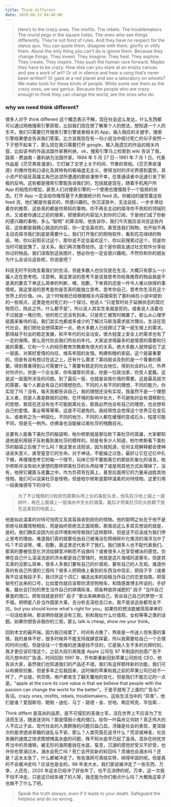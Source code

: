 ```yaml
---
title: Think different
date: 2020-06-22 04:48:00
---
```


> Here’s to the crazy ones.
The misfits.
The rebels.
The troublemakers.
The round pegs in the square holes.
The ones who see things differently.
They’re not fond of rules.
And they have no respect for the status quo.
You can quote them, disagree with them, glorify or vilify them.
About the only thing you can’t do is ignore them.
Because they change things.
They invent. They imagine. They heal. They explore. They create. They inspire.
They push the human race forward.
Maybe they have to be crazy.
How else can you stare at an empty canvas and see a work of art?
Or sit in silence and hear a song that’s never been written?
Or gaze at a red planet and see a laboratory on wheels?
We make tools for these kinds of people.
While some see them as the crazy ones, we see genius.
Because the people who are crazy enough to think they can change the world, are the ones who do.

### why we need think different?

很多人对于 think different 这个概念表示不解，现在社会这么发达，什么东西都可以通过网络搜索引擎获取，比如我们现在想了解某个人的想法，想知道一个人的生平。我们只需要打开搜索引擎引擎或者相关的 App，输入相应的关键字，搜索引擎结果便会告诉我们答案。比方说我现在有一句小说当中探讨死亡的句子突然一下子想不起来了，那么现在我只需要打开 google，输入我遗忘的作品的相关内容，比如该书的作品法国作家赛利纳，ok，搜索引擎马上检索到 wiki 告诉了我，路易 - 费迪南・塞利纳为法国作家。1894 年 5 月 27 日－1961 年 7 月 1 日。代表作品是《茫茫黑夜漫游》，它打破了文学上关于时间、节奏的常规。《茫茫黑夜漫游》的爆炸性和口语化及其特有的极端虚无主义，使得当时的评论界感到震惊，其小资产阶级反英雄主角巴达谬所遭遇的那些凄惨不幸，在普通读者中迅速引发了积极的反响。这些都是搜索引擎能告诉我们的，包括就是现在，随着手机用户所 App 的粘性的增加，甚至人们对搜索引擎的一个使用也慢慢趋于一个低频的状态。打开 App 一定会给你推荐基于大数据统计的 feed 流。你被动的接受着这些 feed 流，他们都是你喜欢的，所感兴趣的。你沉浸其中，无法自拔，一步步滑动着你的推荐，这些真的都是你熟知的事物。你不再去主动的探寻你不熟知的领域的点，又或者你通过之前的搜索，把搜索的内容加入到你的订阅，于是他们成了你新的感兴趣的事物，多么 “聪明” 的算法呀。他告诉你，我们今天就应该浏览这些内容，这些都是我精心挑选的内容，你一定会喜欢的。甚至连我们购物，也开始不再主动去探寻我们到底是需要什么，我们打开我们的购物软件，看到花花绿绿的物品，呐，你以前购买过这个，那你说不定会喜欢这个，你以前搜索过这个，但是你当时可能犹豫了，没关系，我们再次推荐给你。这个是你朋友通过社交软件分享给你过的物品，我们读取到这些图片，想必你也一定会感兴趣呢。不然你和你的朋友为什么会谈论这些呢，你说是吧？

科技无时不刻改变着我们的生活，但是多数人也仅仅是在生活，大概只有那么一小撮人还在思考吧。注意啊，我这里说的思考不是说我思考你给我推荐的物品我是不是真的要去下单这么简单的判断，噢，抱歉，下单真的还是一件令人难以抉择的事情呢。我这里说的思考是你是否真的能独立思考。思考你自己，思考你生活在这个世界上的价值。ok，这个时候我已经根据相关内容搜索到了塞利纳在小说中提到的一些观点，这里是他对死亡的一个探讨。他说人 “只是暂时处于延搁状态的腐烂物而已，除此之外，什么都不是”。所以说人其实生来就是死的。或者说人活着也不过就是一堆烂肉，他的死亡还没有到来，只是死亡被暂时搁置了。那么从心理学层面来看待的话。我们其实也都或多或少的了解过马斯洛需求层次理论。生活在现代社会，我们把社会想得美好一点，绝大多数人已经跨过了第一层生理上的需求。那得益于社会的稳定发展，和平年代的社会治安。很大程度上安全上的需求也有了一定的保障。那么现代社会我们所处的年代。大家追求得最多的是情感的需要和归属的需要。它和一个人的经历教育宗教都有很大的关系。绝大多数人就停留在了这一层面，对美好爱情的向往，维系牢固的友情。构建和睦的家庭。这个是最重要的。但是有没有想过在这之上，还有什么需求？第四层谈及到的是一个尊重的需要。得到尊重得到认可需要什么？需要有稳定的社会地位，得到社会的认可。外界对你评价。你是一个企业家，你有雄厚的资金，你是一位政治家，你受人爱戴。这是这一层面所涉及的问题。到了最后一层，也就是自我价值的需要。这是最高层次的需要，每个人都会有自己的理想抱负。不同的人有不同的理想，不同的能力，你实现了吗？没有，每天我都告诉自己，我的理想还没有实现，我虽然不是一个理想主义者，但是人类是群居的动物，在环境的影响中长大，不可避免的会有潜移默化的思想，我现在还没有也不可能脱离社会，那我必然也会有自己的理想，也会想有自己的爱情，事业等等等等，这是不可避免的。我经常性会觉得这个世界正在变石头，或者称之为一种固化。不同的地方，不同的人都在缓慢的变成石头，程度可能不同，但是无一例外。仿佛谁也没能躲过美杜莎的残酷目光。

总要有人能看下美杜莎的脑袋啊，柏尔修斯就是那位砍下美杜莎的英雄，大家都知道他是利用镜子反射看到美杜莎的模样的。但是有多少人知道，柏尔修斯看下美杜莎的脑袋之后做了什么吗？我这里长话短说，因为我知道，任何主观解释都会使神话丧失意义，直至窒息它的生命。对于神话，不能操之过急，最好让它在记忆中扎下根，再慢慢思考它的每一个情节，玩味它但不要脱离它的那些形象化的语言。柏尔修斯并没有如大家想的那样把美杜莎的头颅给埋了或是用其他方式处理掉了。没有，他把它藏匿与皮囊之中。作为负荷背在肩上，甚至后面用它的力量来战胜其他怪物。我们可以说美杜莎是怪物，但是柏尔修斯是那样温柔的对待怪物。这里引用一段奥维德写下的诗句:

> 为了不让粗糙的沙粒损伤那颗头颅上长的毒蛇头发，他先在沙地上铺上一层树叶，再在上面铺上一层海水中生长的海藻，最后才把美杜莎的头脸朝下放在这柔软的地面上。

他是如此温柔的对待可怕而又及其容易收到损伤的怪物。他的聪明之处在于他不是拒绝与妖魔怪物相处，而是始终拒绝去正面观察。那我说这么多其实想说的就是，是的，我们确实会因为社会环境影响导致我们这样那样，但是这不应该成为我们停止思考的理由。难道我们真的就要任由自己被淹没在网络碎片化推流的海洋当中了吗？不应该呀，噢，抱歉，我这里还代表不了我们。我们很多人也不配代表我们。那真的要被信息化洪流给肆意冲刷而不自救吗？或者很多人在享受裸泳的感觉。仿佛在自己什么滚滚流逝的洪水都是自己管辖的，他就是这片海域的波塞冬。但是其实真的没那么简单，很多人多我们要有自己的价值观，要有自己的人生观。难道你真的有自己所谓的三观吗？很多人把网络上看到的东西当中现实，把段子手（或者我不应该我段子手，我讨厌这个词汇）编造出来的投稿当作自己的恋爱指南。把营销号打出来的口号，比如爱你就应该帮你清空购物车，和情感类博主所说的，手好看，腿长会打扮的男生当作自己的择偶标准，把各种放弃减肥的” 段子 “当作自己暴食的借口。把有钱就是好的” 段子 “拿出来麻痹自己，告诉自己自己的梦想一文不值。把明星八卦当作国家大事，去分析去深挖去口水。我不是说这些都完全不对。but you should konw what's right for you。如果你的想法能被简简单单的一句话给影响，那说明你就是没有三观。别和我扯什么价值观，女权等等之类的话题。如果你想告诉我你的三观，那么 talk is cheap, show me your think。

回到本文的最开端，因为我已经累了，时间有点晚了，熬夜是一件迷人但失落的事情，我的身体不好，很多时候并不能支持我肆意挥霍，所以我需要给自己一个合理的时间分配。但是往往一个思维的迸涌是挡不住的，它是我人生不多的光辉时刻，我才更应该珍惜这个。之前大段引用我是 Apple 公司在 97 年制造的创意广告不同凡想中的广告语，时间回到 1997 年，乔布斯重新回到苹果公司担任 CEO，他告诉大家，虽然我们也知道我们的产品还不错，我们有这样那样新的功能，我们可以和微软抗衡，但是多年之后我回来，这时候的苹果和我之前的苹果公司已经不一样了，产业链，供货商，用户都发生了翻天覆地的变化，但是我们不能忘记的一点是。“apple at the core its core value is that we believe that people with the passion can change the world for the better”。于是乎就有了上面的广告与广告词。crazy ones, misfits, rebels, troublemakers，这些生活当中的 “异类”，他们是谁？爱因斯坦、鲍勃・迪伦、马丁・路德・金、甘地、希区柯克、毕加索...

Think diffent 是高尚的品质，是不可侵犯的圣骑士军，活在世界上不应该为了生活而生活，随波逐流吗？那是懦弱小鬼的借口。给你一叶扁舟又何妨？真正伟大的人不应止于此，现代社会的人类群族的问题日益凸显。浮躁是社会的表现，更深层次的是滲透进骨髓的迷乱与不安。那么？人类究竟在追寻什么？荒谬或神圣，社会发展的速度之快求图想掩盖水底的问题，殊不知水底早已起了漩涡。混杂在纷扰世界当中的灵魂呀。被无形的渔网套拢在水底，窒息，沉溺的感觉好受又不好受，也许你也曾溺过水，溺水会死亡吗？死亡会开启新的轮回吗？灵魂也会溺水吗？还是？这水太急了，什么都被冲走了。有些渔网可真结实呀，绑得牢固的呢。但是真的不会被冲走吗？应该也是会的，98 年发大水，我们家说被冲走了一些东西，万幸，人还在，2020 年这水已经冲了好些年了。也不见消停的呢。万幸，这一次我不怕不冲走。只是这已经失魂了的人呀，我还能为你们做点什么吗？大概我这辈子也做不了什么了吧。

> Speak the truth always, even if it leads to your death.  Safeguard the helpless and do no wrong.
